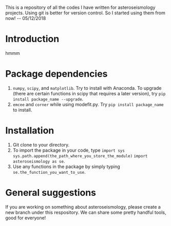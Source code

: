 This is a repository of all the codes I have written for asteroseismology projects. Using git is better for version control. So I started using them from now! -- 05/12/2018

# Introduction
hmmm

# Package dependencies
1. `numpy`, `scipy`, and `matplotlib`. Try to install with Anaconda. To upgrade (there are certain functions in scipy that requires a later version), try `pip install package_name --upgrade`.
2. `emcee` and `corner` while using modefit.py. Try `pip install package_name` to install.

# Installation
1. Git clone to your directory.
2. To import the package in your code, type
`import sys`
`sys.path.append(the_path_where_you_store_the_module)`
`import asteroseismology as se`.
3. Use any functions in the package by simply typing `se.the_function_you_want_to_use`.

# General suggestions
If you are working on something about asteroseismology, please create a new branch under this respository. We can share some pretty handful tools, good for everyone!


